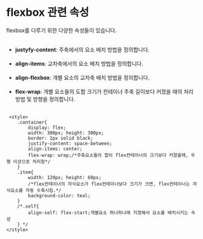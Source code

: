 # flexbox 관련 속성
flexbox를 다루기 위한 다양한 속성들이 있습니다.<br><br>

* **justyfy-content**: 주축에서의 요소 배치 방법을 정의합니다.<br><br>
* **align-items**: 교차축에서의 요소 배치 방법을 정의합니다.<br><br>
* **align-flexbox**: 개별 요소의 교차축 배치 방법을 정의합니다.<br><br>
* **flex-wrap**: 개별 요소들의 도합 크기가 컨테이너 주축 길이보다 커졌을 때의 처리 방법 및 방향을 정의합니다.<br><br>
```
 <style>
    .container{
        display: flex;
        width: 300px; height: 300px;
        border: 2px solid black;
        justify-content: space-between;
        align-items: center;
        flex-wrap: wrap;/*주축요소들의 합이 flex컨테이너의 크기보다 커졌을때, 두행 이상으로 처리함*/
    }
    .item{
        width: 120px; height: 60px; 
        /*flex컨테이너의 자식요소가 flex컨테이너보다 크기가 크면, flex컨테이너는 자식요소를 자동 수축시킴.*/
        background-color: teal;
    }
    /*.self{
        align-self: flex-start;개별요소 하나하나에 지정해서 요소를 배치시키는 속성
    } */
</style>
```